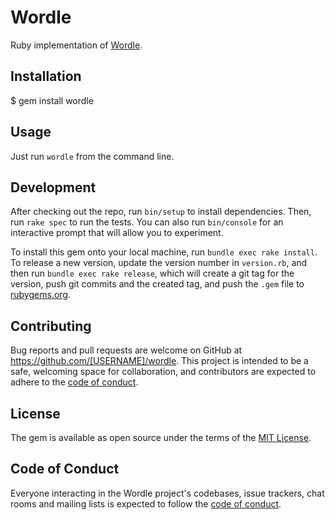 # Wordle

Ruby implementation of [Wordle](https://www.powerlanguage.co.uk/wordle/).

## Installation

$ gem install wordle

## Usage

Just run `wordle` from the command line.

## Development

After checking out the repo, run `bin/setup` to install dependencies. Then, run `rake spec` to run the tests. You can also run `bin/console` for an interactive prompt that will allow you to experiment.

To install this gem onto your local machine, run `bundle exec rake install`. To release a new version, update the version number in `version.rb`, and then run `bundle exec rake release`, which will create a git tag for the version, push git commits and the created tag, and push the `.gem` file to [rubygems.org](https://rubygems.org).

## Contributing

Bug reports and pull requests are welcome on GitHub at https://github.com/[USERNAME]/wordle. This project is intended to be a safe, welcoming space for collaboration, and contributors are expected to adhere to the [code of conduct](https://github.com/[USERNAME]/wordle/blob/main/CODE_OF_CONDUCT.md).

## License

The gem is available as open source under the terms of the [MIT License](https://opensource.org/licenses/MIT).

## Code of Conduct

Everyone interacting in the Wordle project's codebases, issue trackers, chat rooms and mailing lists is expected to follow the [code of conduct](https://github.com/[USERNAME]/wordle/blob/main/CODE_OF_CONDUCT.md).
